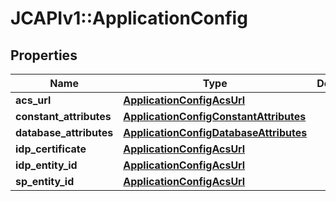 # JCAPIv1::ApplicationConfig

## Properties
Name | Type | Description | Notes
------------ | ------------- | ------------- | -------------
**acs_url** | [**ApplicationConfigAcsUrl**](ApplicationConfigAcsUrl.md) |  | [optional] 
**constant_attributes** | [**ApplicationConfigConstantAttributes**](ApplicationConfigConstantAttributes.md) |  | [optional] 
**database_attributes** | [**ApplicationConfigDatabaseAttributes**](ApplicationConfigDatabaseAttributes.md) |  | [optional] 
**idp_certificate** | [**ApplicationConfigAcsUrl**](ApplicationConfigAcsUrl.md) |  | [optional] 
**idp_entity_id** | [**ApplicationConfigAcsUrl**](ApplicationConfigAcsUrl.md) |  | [optional] 
**sp_entity_id** | [**ApplicationConfigAcsUrl**](ApplicationConfigAcsUrl.md) |  | [optional] 


